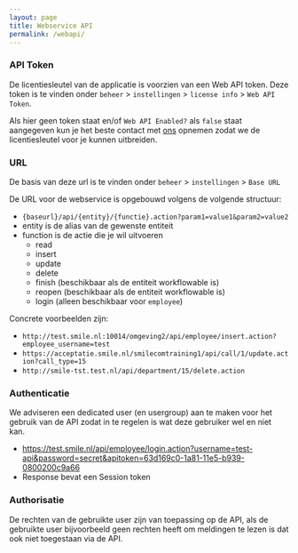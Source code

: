```yaml
---
layout: page
title: Webservice API
permalink: /webapi/
---
```

### API Token
De licentiesleutel van de applicatie is voorzien van een Web API token. Deze token is te vinden onder `beheer` > `instellingen` > `license info` > `Web API Token`.

Als hier geen token staat en/of `Web API Enabled?` als `false` staat aangegeven kun je het beste contact met [ons](/about) opnemen zodat we de licentiesleutel voor je kunnen uitbreiden.

### URL
De basis van deze url is te vinden onder `beheer` > `instellingen` > `Base URL`

De URL voor de webservice is opgebouwd volgens de volgende structuur:
* `{baseurl}/api/{entity}/{functie}.action?param1=value1&param2=value2`
* entity is de alias van de gewenste entiteit
* function is de actie die je wil uitvoeren
  * read
  * insert
  * update
  * delete
  * finish (beschikbaar als de entiteit workflowable is)
  * reopen (beschikbaar als de entiteit workflowable is)
  * login (alleen beschikbaar voor `employee`)

Concrete voorbeelden zijn:
* `http://test.smile.nl:10014/omgeving2/api/employee/insert.action?employee_username=test`
* `https://acceptatie.smile.nl/smilecomtraining1/api/call/1/update.action?call_type=15`
* `http://smile-tst.test.nl/api/department/15/delete.action`

### Authenticatie
We adviseren een dedicated user (en usergroup) aan te maken voor het gebruik van de API zodat in te regelen is wat deze gebruiker wel en niet kan.
* https://test.smile.nl/api/employee/login.action?username=test-api&password=secret&apitoken=63d169c0-1a81-11e5-b939-0800200c9a66
* Response bevat een Session token

### Authorisatie
De rechten van de gebruikte user zijn van toepassing op de API, als de gebruikte user bijvoorbeeld geen rechten heeft om meldingen te lezen is dat ook niet toegestaan via de API.
